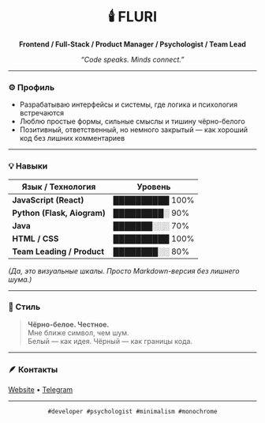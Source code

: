 <!-- FLURI — GitHub Profile Poster -->

<div align="center">

# 🕯️ FLURI  
**Frontend / Full-Stack / Product Manager / Psychologist / Team Lead**

_“Code speaks. Minds connect.”_

</div>

---

### ⚙️ Профиль
- Разрабатываю интерфейсы и системы, где логика и психология встречаются  
- Люблю простые формы, сильные смыслы и тишину чёрно-белого  
- Позитивный, ответственный, но немного закрытый — как хороший код без лишних комментариев  

---

### 💡 Навыки

| Язык / Технология | Уровень |
|--------------------|---------|
| **JavaScript (React)** | ██████████ 100% |
| **Python (Flask, Aiogram)** | █████████░ 90% |
| **Java** | ███████░░░ 70% |
| **HTML / CSS** | ██████████ 100% |
| **Team Leading / Product** | ████████░░ 80% |

*(Да, это визуальные шкалы. Просто Markdown-версия без лишнего шума.)*

---

### 🖤 Стиль
> **Чёрно-белое. Честное.**  
> Мне ближе символ, чем шум.  
> Белый — как идея. Чёрный — как границы кода.

---

### 🪶 Контакты
[Website](https://devfluri.tilda.ws) • [Telegram](https://t.me/FLURI)

---

<div align="center">

`#developer #psychologist #minimalism #monochrome`

</div>
